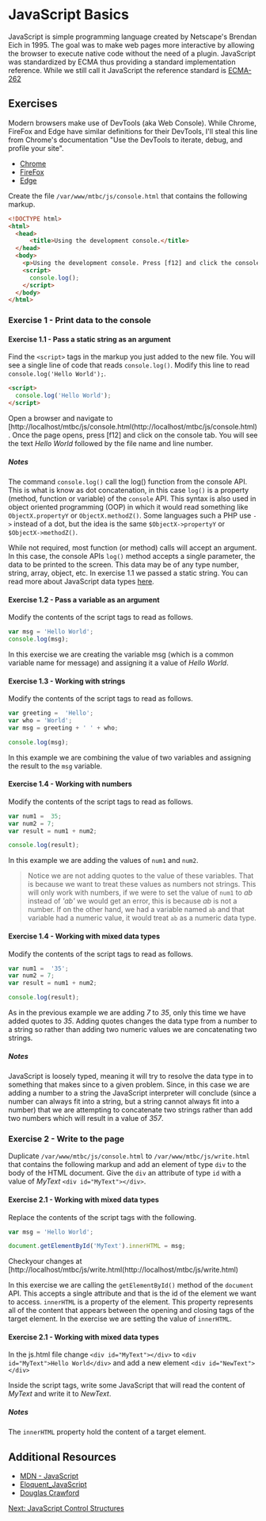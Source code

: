 # JavaScript Basics
JavaScript is simple programming language created by Netscape's Brendan Eich in 1995. The goal was to make web pages more interactive by allowing the browser to execute native code without the need of a plugin. JavaScript was standardized by ECMA  thus providing a standard implementation reference. While we still call it JavaScript the reference standard is [ECMA-262](https://www.ecma-international.org/publications/standards/Ecma-262.htm)

## Exercises
Modern browsers make use of DevTools (aka Web Console). While Chrome, FireFox and Edge have similar definitions for their DevTools, I'll steal this line from Chrome's documentation "Use the DevTools to iterate, debug, and profile your site".

* [Chrome](https://developers.google.com/web/tools/chrome-devtools/console/)
* [FireFox](https://developer.mozilla.org/en-US/docs/Tools/Web_Console)
* [Edge](https://docs.microsoft.com/en-us/microsoft-edge/f12-devtools-guide/console)

Create the file ```/var/www/mtbc/js/console.html``` that contains the following markup.

```html
<!DOCTYPE html>
<html>
  <head>
      <title>Using the development console.</title>
  </head>
  <body>
    <p>Using the development console. Press [f12] and click the console tab.</p>
    <script>
      console.log();
    </script>
  </body>
</html>
```

### Exercise 1 - Print data to the console

#### Exercise 1.1 - Pass a static string as an argument
Find the ```<script>``` tags in the markup you just added to the new file. You will see a single line of code that reads ```console.log()```. Modify this line to read ```console.log('Hello World');```. 

```html
<script>
  console.log('Hello World');
</script>
```
Open a browser and navigate to [http://localhost/mtbc/js/console.html(http://localhost/mtbc/js/console.html). Once the page opens, press [f12] and click on the console tab. You will see the text _Hello World_ followed by the file name and line number.

##### Notes
The command ```console.log()``` call the log() function from the console API. This is what is know as dot concatenation, in this case ```log()``` is a property (method, function or variable) of the ```console``` API. This syntax is also used in object oriented programming (OOP) in which it would read something like ```ObjectX.propertyY``` or  ```ObjectX.methodZ()```. Some languages such a PHP use ```->``` instead of a dot, but the idea is the same ```$ObjectX->propertyY``` or ```$ObjectX->methodZ()```.

While not required, most function (or method) calls will accept an argument. In this case, the console APIs ```log()``` method accepts a single parameter, the data to be printed to the screen. This data may be of any type number, string, array, object, etc. In exercise 1.1 we passed a static string. You can read more about JavaScript data types [here](https://developer.mozilla.org/en-US/docs/Web/JavaScript/Data_structures).

#### Exercise 1.2 - Pass a variable as an argument
Modify the contents of the script tags to read as follows.

```js
var msg = 'Hello World';
console.log(msg);
```

In this exercise we are creating the variable msg (which is a common variable name for message) and assigning it a value of _Hello World_.

#### Exercise 1.3 - Working with strings
Modify the contents of the script tags to read as follows.

```js
var greeting =  'Hello';
var who = 'World';
var msg = greeting + ' ' + who;

console.log(msg);
```

In this example we are combining the value of two variables and assigning the result to the ```msg``` variable.

#### Exercise 1.4 - Working with numbers
Modify the contents of the script tags to read as follows.

```js
var num1 =  35;
var num2 = 7;
var result = num1 + num2;

console.log(result);
```

In this example we are adding the values of ```num1``` and ```num2```.

>Notice we are not adding quotes to the value of these variables. That is because we want to treat these values as numbers not strings. This will only work with numbers, if we were to set the value of ```num1``` to _ab_ instead of _'ab'_ we would get an error, this is because _ab_ is not a number. If on the other hand, we had a variable named ```ab``` and that variable had a numeric value, it would treat ```ab``` as a numeric data type.

#### Exercise 1.4 - Working with mixed data types
Modify the contents of the script tags to read as follows.

```js
var num1 =  '35';
var num2 = 7;
var result = num1 + num2;

console.log(result);
```

As in the previous example we are adding _7_ to _35_, only this time we have added quotes to _35_. Adding quotes changes the data type from a number to a string so rather than adding two numeric values we are concatenating two strings.

##### Notes
JavaScript is loosely typed, meaning it will try to resolve the data type in to something that makes since to a given problem. Since, in this case we are adding a number to a string the JavaScript interpreter will conclude (since a number can always fit into a string, but a string cannot always fit into a number) that we are attempting to concatenate two strings rather than add two numbers which will result in a value of _357_.

### Exercise 2 - Write to the page
Duplicate ```/var/www/mtbc/js/console.html``` to ```/var/www/mtbc/js/write.html``` that contains the following markup and add an element of type ```div``` to the body of the HTML document. Give the ```div``` an attribute of type ```id``` with a value of _MyText_ ```<div id="MyText"></div>```.

#### Exercise 2.1 - Working with mixed data types
Replace the contents of the script tags with the following.

```js
var msg = 'Hello World';

document.getElementById('MyText').innerHTML = msg;
```
Checkyour changes at [http://localhost/mtbc/js/write.html(http://localhost/mtbc/js/write.html)

In this exercise we are calling the ```getElementById()``` method of the ```document``` API. This accepts a single attribute and that is the id of the element we want to access. ```innerHTML``` is a property of the element. This property represents all of the content that appears between the opening and closing tags of the target element. In the exercise we are setting the value of ```innerHTML```.

#### Exercise 2.1 - Working with mixed data types
In the js.html file change ```<div id="MyText"></div>``` to ```<div id="MyText">Hello World</div>``` and add a new element ```<div id="NewText"></div>```

Inside the script tags, write some JavaScript that will read the content of _MyText_ and write it to _NewText_.

##### Notes
The ```innerHTML``` property hold the content of a target element.

## Additional Resources
* [MDN - JavaScript](https://developer.mozilla.org/en-US/docs/Web/JavaScript)
* [Eloquent_JavaScript](http://eloquentjavascript.net/Eloquent_JavaScript.pdf)
* [Douglas Crawford](http://javascript.crockford.com/)

[Next: JavaScript Control Structures](02-JSControlStructures.md)

